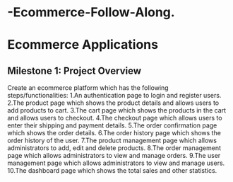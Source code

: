 # -Ecommerce-Follow-Along.
# Ecommerce Applications
## Milestone 1: Project Overview
Create an ecommerce platform which has the following steps/functionalities:
1.An authentication page to login and register users.
2.The product page which shows the product details and allows users to add products to cart.
3.The cart page which shows the products in the cart and allows users to checkout.
4.The checkout page which allows users to enter their shipping and payment details.
5.The order confirmation page which shows the order details.
6.The order history page which shows the order history of the user.
7.The product management page which allows administrators to add, edit and delete products.
8.The order management page which allows administrators to view and manage orders.
9.The user management page which allows administrators to view and manage users.
10.The dashboard page which shows the total sales and other statistics.
